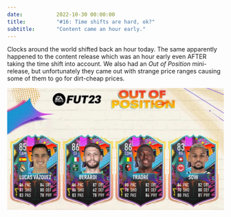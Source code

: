 ```yaml
---
date: 			2022-10-30 00:00:00
title: 			"#16: Time shifts are hard, ok?"
subtitle: 		"Content came an hour early."
---
```


Clocks around the world shifted back an hour today. The same apparently happened to the content release which was an hour early even AFTER taking the time shift into account. We also had an *Out of Position* mini-release, but unfortunately they came out with strange price ranges causing some of them to go for dirt-cheap prices.

<img src="/assets/images/minirelease.jpg" alt="Mini-release was here early!"/>